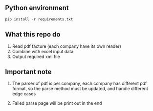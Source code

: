 
## Python environment

```python
pip install -r requirements.txt
```


## What this repo do

1. Read pdf facture (each company have its own reader)
2. Combine with excel input data
3. Output required xml file


## Important note

1. The parser of pdf is per company, each company has different pdf format, so the parse method must be updated, and handle different edge cases

2. Failed parse page will be print out in the end
